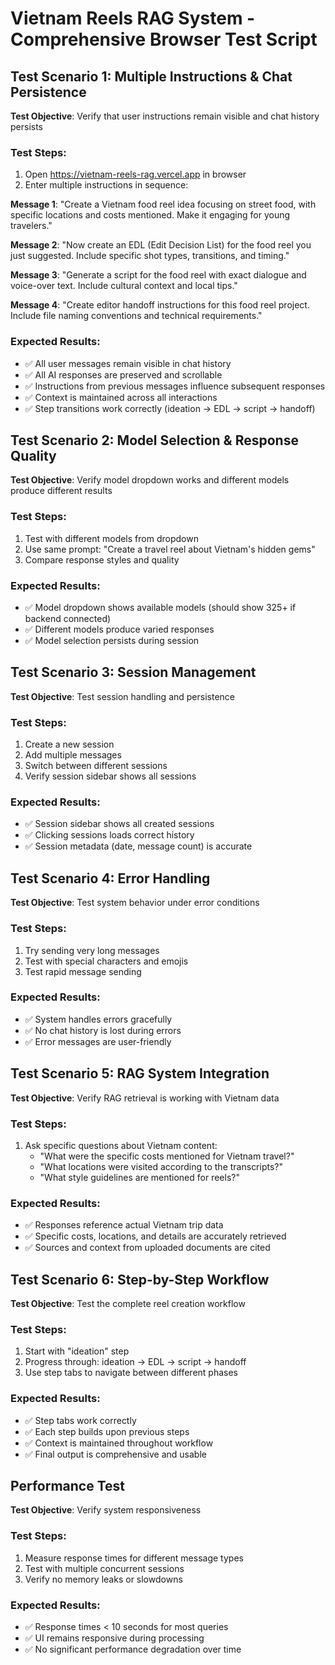# Vietnam Reels RAG System - Comprehensive Browser Test Script

## Test Scenario 1: Multiple Instructions & Chat Persistence
**Test Objective**: Verify that user instructions remain visible and chat history persists

### Test Steps:
1. Open https://vietnam-reels-rag.vercel.app in browser
2. Enter multiple instructions in sequence:

**Message 1**: "Create a Vietnam food reel idea focusing on street food, with specific locations and costs mentioned. Make it engaging for young travelers."

**Message 2**: "Now create an EDL (Edit Decision List) for the food reel you just suggested. Include specific shot types, transitions, and timing."

**Message 3**: "Generate a script for the food reel with exact dialogue and voice-over text. Include cultural context and local tips."

**Message 4**: "Create editor handoff instructions for this food reel project. Include file naming conventions and technical requirements."

### Expected Results:
- ✅ All user messages remain visible in chat history
- ✅ All AI responses are preserved and scrollable
- ✅ Instructions from previous messages influence subsequent responses
- ✅ Context is maintained across all interactions
- ✅ Step transitions work correctly (ideation → EDL → script → handoff)

## Test Scenario 2: Model Selection & Response Quality
**Test Objective**: Verify model dropdown works and different models produce different results

### Test Steps:
1. Test with different models from dropdown
2. Use same prompt: "Create a travel reel about Vietnam's hidden gems"
3. Compare response styles and quality

### Expected Results:
- ✅ Model dropdown shows available models (should show 325+ if backend connected)
- ✅ Different models produce varied responses
- ✅ Model selection persists during session

## Test Scenario 3: Session Management
**Test Objective**: Test session handling and persistence

### Test Steps:
1. Create a new session
2. Add multiple messages
3. Switch between different sessions
4. Verify session sidebar shows all sessions

### Expected Results:
- ✅ Session sidebar shows all created sessions
- ✅ Clicking sessions loads correct history
- ✅ Session metadata (date, message count) is accurate

## Test Scenario 4: Error Handling
**Test Objective**: Test system behavior under error conditions

### Test Steps:
1. Try sending very long messages
2. Test with special characters and emojis
3. Test rapid message sending

### Expected Results:
- ✅ System handles errors gracefully
- ✅ No chat history is lost during errors
- ✅ Error messages are user-friendly

## Test Scenario 5: RAG System Integration
**Test Objective**: Verify RAG retrieval is working with Vietnam data

### Test Steps:
1. Ask specific questions about Vietnam content:
   - "What were the specific costs mentioned for Vietnam travel?"
   - "What locations were visited according to the transcripts?"
   - "What style guidelines are mentioned for reels?"

### Expected Results:
- ✅ Responses reference actual Vietnam trip data
- ✅ Specific costs, locations, and details are accurately retrieved
- ✅ Sources and context from uploaded documents are cited

## Test Scenario 6: Step-by-Step Workflow
**Test Objective**: Test the complete reel creation workflow

### Test Steps:
1. Start with "ideation" step
2. Progress through: ideation → EDL → script → handoff
3. Use step tabs to navigate between different phases

### Expected Results:
- ✅ Step tabs work correctly
- ✅ Each step builds upon previous steps
- ✅ Context is maintained throughout workflow
- ✅ Final output is comprehensive and usable

## Performance Test
**Test Objective**: Verify system responsiveness

### Test Steps:
1. Measure response times for different message types
2. Test with multiple concurrent sessions
3. Verify no memory leaks or slowdowns

### Expected Results:
- ✅ Response times < 10 seconds for most queries
- ✅ UI remains responsive during processing
- ✅ No significant performance degradation over time